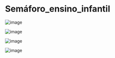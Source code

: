 # Semáforo_ensino_infantil

![image](https://github.com/claudioares/sem-foro_ensino_infantil/assets/95495192/649c169b-8c7f-46f9-aaef-58fc5cc5c426)

![image](https://github.com/claudioares/sem-foro_ensino_infantil/assets/95495192/b5712ee0-1fd3-4770-a9a0-417605cecb20)

![image](https://github.com/claudioares/sem-foro_ensino_infantil/assets/95495192/7bef4ddf-ff3a-47c7-8d65-41071ecf6ffa)

![image](https://github.com/claudioares/sem-foro_ensino_infantil/assets/95495192/31047088-0d9d-4672-b5fd-f780fda38d90)


